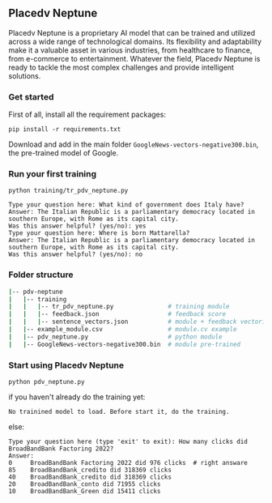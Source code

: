 ## Placedv Neptune

Placedv Neptune is a proprietary AI model that can be trained and utilized across a wide range of technological domains. Its flexibility and adaptability make it a valuable asset in various industries, from healthcare to finance, from e-commerce to entertainment. Whatever the field, Placedv Neptune is ready to tackle the most complex challenges and provide intelligent solutions.

### Get started

First of all, install all the requirement packages:

```shell
pip install -r requirements.txt
```

Download and add in the main folder `GoogleNews-vectors-negative300.bin`, the pre-trained model of Google.

### Run your first training

```shell
python training/tr_pdv_neptune.py

Type your question here: What kind of government does Italy have?
Answer: The Italian Republic is a parliamentary democracy located in southern Europe, with Rome as its capital city.
Was this answer helpful? (yes/no): yes
Type your question here: Where is born Mattarella?
Answer: The Italian Republic is a parliamentary democracy located in southern Europe, with Rome as its capital city.
Was this answer helpful? (yes/no): no
```

### Folder structure

```bash
|-- pdv-neptune
|   |-- training
|   |   |-- tr_pdv_neptune.py               # training module
|   |   |-- feedback.json                   # feedback score
|   |   |-- sentence_vectors.json           # module + feedback vectorize
|   |-- example_module.csv                  # module.cv example
|   |-- pdv_neptune.py                      # python module
|   |-- GoogleNews-vectors-negative300.bin  # module pre-trained
```

### Start using Placedv Neptune

```shell
python pdv_neptune.py
```

if you haven't already do the training yet:

```shell
No trainined model to load. Before start it, do the training.
```

else:
```shell
Type your question here (type 'exit' to exit): How many clicks did BroadBandBank Factoring 2022?
Answer:
0     BroadBandBank Factoring 2022 did 976 clicks  # right answare
85    BroadBandBank_credito did 318369 clicks
40    BroadBandBank_credito did 318369 clicks
20    BroadBandBank_conto did 71955 clicks
10    BroadBandBank_Green did 15411 clicks
```


